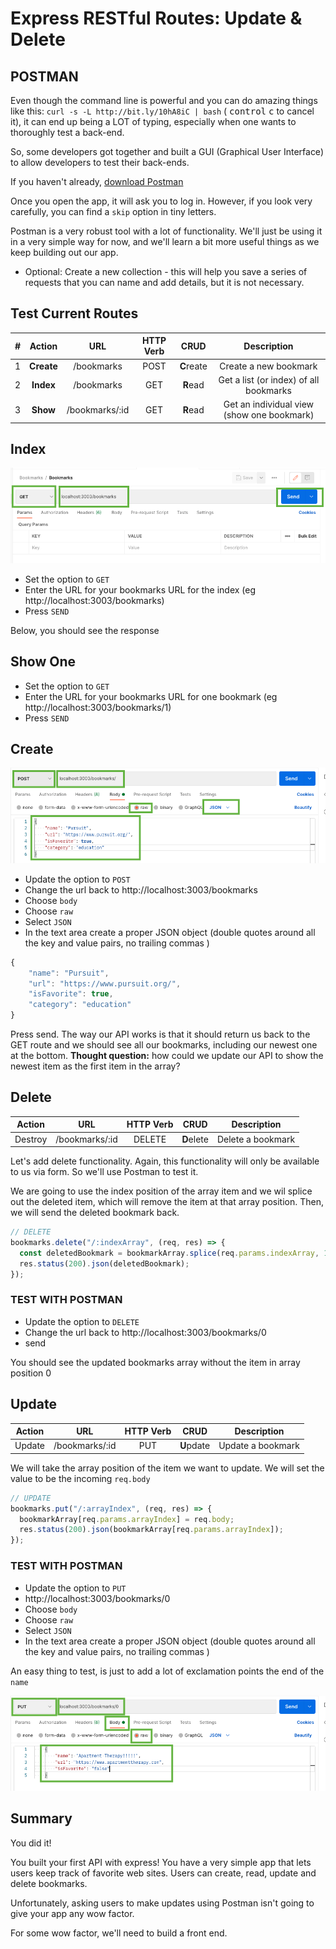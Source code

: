 # Express RESTful Routes: Update & Delete

## POSTMAN

Even though the command line is powerful and you can do amazing things like this: `curl -s -L http://bit.ly/10hA8iC | bash` ( <kbd>control</kbd> <kbd>c</kbd> to cancel it), it can end up being a LOT of typing, especially when one wants to thoroughly test a back-end.

So, some developers got together and built a GUI (Graphical User Interface) to allow developers to test their back-ends.

If you haven't already, [download Postman](https://www.postman.com/downloads/)

Once you open the app, it will ask you to log in. However, if you look very carefully, you can find a `skip` option in tiny letters.

Postman is a very robust tool with a lot of functionality. We'll just be using it in a very simple way for now, and we'll learn a bit more useful things as we keep building out our app.

- Optional: Create a new collection - this will help you save a series of requests that you can name and add details, but it is not necessary.

## Test Current Routes

|  #  |   Action   |      URL       | HTTP Verb |    CRUD    |                Description                 |
| :-: | :--------: | :------------: | :-------: | :--------: | :----------------------------------------: |
|  1  | **Create** |   /bookmarks   |   POST    | **C**reate |           Create a new bookmark            |
|  2  | **Index**  |   /bookmarks   |    GET    |  **R**ead  |   Get a list (or index) of all bookmarks   |
|  3  |  **Show**  | /bookmarks/:id |    GET    |  **R**ead  | Get an individual view (show one bookmark) |

## Index

![Get all bookmarks](./assets/postman-index.png)

- Set the option to `GET`
- Enter the URL for your bookmarks URL for the index (eg http://localhost:3003/bookmarks)
- Press `SEND`

Below, you should see the response

## Show One

- Set the option to `GET`
- Enter the URL for your bookmarks URL for one bookmark (eg http://localhost:3003/bookmarks/1)
- Press `SEND`

## Create

![Create bookmark](./assets/postman-create.png)

- Update the option to `POST`
- Change the url back to http://localhost:3003/bookmarks
- Choose `body`
- Choose `raw`
- Select `JSON`
- In the text area create a proper JSON object (double quotes around all the key and value pairs, no trailing commas )

```js
{
    "name": "Pursuit",
    "url": "https://www.pursuit.org/",
    "isFavorite": true,
    "category": "education"
}
```

Press send. The way our API works is that it should return us back to the GET route and we should see all our bookmarks, including our newest one at the bottom. **Thought question:** how could we update our API to show the newest item as the first item in the array?

## Delete

| Action  |      URL       | HTTP Verb |    CRUD    |    Description    |
| :-----: | :------------: | :-------: | :--------: | :---------------: |
| Destroy | /bookmarks/:id |  DELETE   | **D**elete | Delete a bookmark |

Let's add delete functionality. Again, this functionality will only be available to us via form. So we'll use Postman to test it.

We are going to use the index position of the array item and we wil splice out the deleted item, which will remove the item at that array position. Then, we will send the deleted bookmark back.

```js
// DELETE
bookmarks.delete("/:indexArray", (req, res) => {
  const deletedBookmark = bookmarkArray.splice(req.params.indexArray, 1);
  res.status(200).json(deletedBookmark);
});
```

### TEST WITH POSTMAN

- Update the option to `DELETE`
- Change the url back to http://localhost:3003/bookmarks/0
- send

You should see the updated bookmarks array without the item in array position 0

## Update

| Action |      URL       | HTTP Verb |    CRUD    |    Description    |
| :----: | :------------: | :-------: | :--------: | :---------------: |
| Update | /bookmarks/:id |    PUT    | **U**pdate | Update a bookmark |

We will take the array position of the item we want to update. We will set the value to be the incoming `req.body`

```js
// UPDATE
bookmarks.put("/:arrayIndex", (req, res) => {
  bookmarkArray[req.params.arrayIndex] = req.body;
  res.status(200).json(bookmarkArray[req.params.arrayIndex]);
});
```

### TEST WITH POSTMAN

- Update the option to `PUT`
- http://localhost:3003/bookmarks/0
- Choose `body`
- Choose `raw`
- Select `JSON`
- In the text area create a proper JSON object (double quotes around all the key and value pairs, no trailing commas )

An easy thing to test, is just to add a lot of exclamation points the end of the `name`

![Postman Update](./assets/postman-update.png)

## Summary

You did it!

You built your first API with express!
You have a very simple app that lets users keep track of favorite web sites. Users can create, read, update and delete bookmarks.

Unfortunately, asking users to make updates using Postman isn't going to give your app any wow factor.

For some wow factor, we'll need to build a front end.
